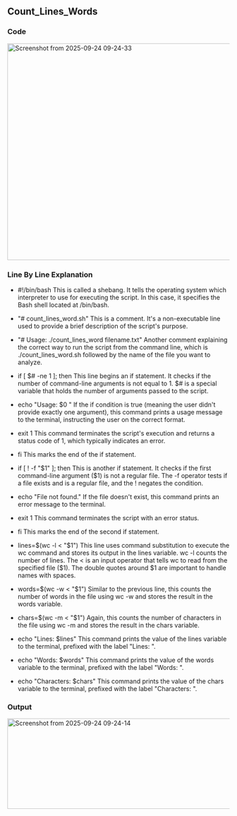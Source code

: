 ## Count_Lines_Words

### Code
<img width="659" height="491" alt="Screenshot from 2025-09-24 09-24-33" src="https://github.com/user-attachments/assets/765ef8eb-afc2-4692-91ef-a5eee0045d77" />


### Line By Line Explanation

- #!/bin/bash
This is called a shebang. It tells the operating system which interpreter to use for executing the script. In this case, it specifies the Bash shell located at /bin/bash.

- "# count_lines_word.sh"
This is a comment. It's a non-executable line used to provide a brief description of the script's purpose.

- "# Usage: ./count_lines_word filename.txt"
Another comment explaining the correct way to run the script from the command line, which is ./count_lines_word.sh followed by the name of the file you want to analyze.

- if [ $# -ne 1 ]; then
This line begins an if statement. It checks if the number of command-line arguments is not equal to 1. $# is a special variable that holds the number of arguments passed to the script.

- echo "Usage: $0 <filename>"
If the if condition is true (meaning the user didn't provide exactly one argument), this command prints a usage message to the terminal, instructing the user on the correct format.

- exit 1
This command terminates the script's execution and returns a status code of 1, which typically indicates an error.

- fi
This marks the end of the if statement.

- if [ ! -f "$1" ]; then
This is another if statement. It checks if the first command-line argument ($1) is not a regular file. The -f operator tests if a file exists and is a regular file, and the ! negates the condition.

- echo "File not found."
If the file doesn't exist, this command prints an error message to the terminal.

- exit 1
This command terminates the script with an error status.

- fi
This marks the end of the second if statement.

- lines=$(wc -l < "$1")
This line uses command substitution to execute the wc command and stores its output in the lines variable. wc -l counts the number of lines. The < is an input operator that tells wc to read from the specified file ($1). The double quotes around $1 are important to handle names with spaces.

- words=$(wc -w < "$1")
Similar to the previous line, this counts the number of words in the file using wc -w and stores the result in the words variable.

- chars=$(wc -m < "$1")
Again, this counts the number of characters in the file using wc -m and stores the result in the chars variable.

- echo "Lines: $lines"
This command prints the value of the lines variable to the terminal, prefixed with the label "Lines: ".

- echo "Words: $words"
This command prints the value of the words variable to the terminal, prefixed with the label "Words: ".

- echo "Characters: $chars"
This command prints the value of the chars variable to the terminal, prefixed with the label "Characters: ".

### Output 
<img width="704" height="205" alt="Screenshot from 2025-09-24 09-24-14" src="https://github.com/user-attachments/assets/a6317a38-7ab2-4c10-8a2c-fb169f95a889" />







